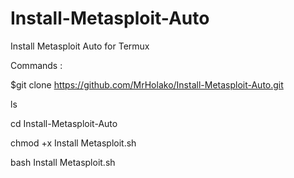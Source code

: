 # Install-Metasploit-Auto
Install Metasploit Auto for Termux

Commands :

$git clone https://github.com/MrHolako/Install-Metasploit-Auto.git

ls

cd Install-Metasploit-Auto

chmod +x Install Metasploit.sh

bash Install Metasploit.sh
